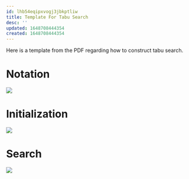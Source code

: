 ```yaml
---
id: lhb54eqipxvogj3jbkptliw
title: Template For Tabu Search
desc: ''
updated: 1648708444354
created: 1648708444354
---
```

Here is a template from the PDF regarding how to construct tabu search. 

# Notation
![](/assets/images/2022-03-31-08-39-13.png)

# Initialization
![](/assets/images/2022-03-31-08-39-30.png)

# Search
![](/assets/images/2022-03-31-08-39-46.png)

